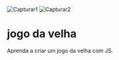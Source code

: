 ![Capturar1](https://user-images.githubusercontent.com/85266039/130487934-d401f699-c7aa-479c-b35c-14dfb74cb1b4.PNG)
![Capturar2](https://user-images.githubusercontent.com/85266039/130487945-11b8d991-4632-4e92-9e15-a7cfc6faa707.PNG)
# jogo da velha
Aprenda a criar um jogo da velha com JS.
